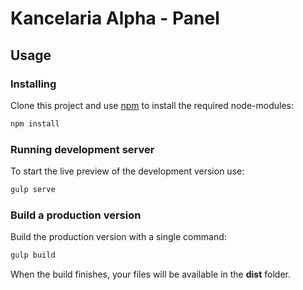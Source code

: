 # Kancelaria Alpha - Panel

## Usage

### Installing
Clone this project and use [npm](https://www.npmjs.com/) to install the required node-modules:
```bash
npm install
```
### Running development server
To start the live preview of the development version use:
```bash
gulp serve
```
### Build a production version
Build the production version with a single command:
```bash
gulp build
```
When the build finishes, your files will be available in the **dist** folder.
